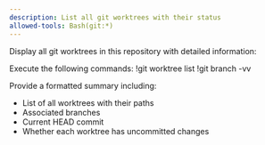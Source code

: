 ```yaml
---
description: List all git worktrees with their status
allowed-tools: Bash(git:*)
---
```


Display all git worktrees in this repository with detailed information:

Execute the following commands:
!git worktree list
!git branch -vv

Provide a formatted summary including:
- List of all worktrees with their paths
- Associated branches
- Current HEAD commit
- Whether each worktree has uncommitted changes
